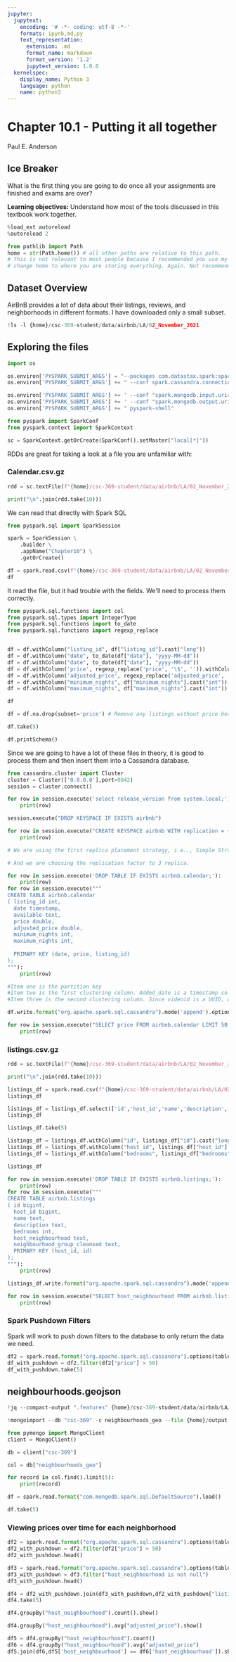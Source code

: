 ```yaml
---
jupyter:
  jupytext:
    encoding: '# -*- coding: utf-8 -*-'
    formats: ipynb,md,py
    text_representation:
      extension: .md
      format_name: markdown
      format_version: '1.2'
      jupytext_version: 1.8.0
  kernelspec:
    display_name: Python 3
    language: python
    name: python3
---
```


<!-- #region slideshow={"slide_type": "slide"} hideCode=false hidePrompt=false -->
# Chapter 10.1 - Putting it all together

Paul E. Anderson
<!-- #endregion -->

<!-- #region slideshow={"slide_type": "subslide"} -->
## Ice Breaker

What is the first thing you are going to do once all your assignments are finished and exams are over?
<!-- #endregion -->

<!-- #region slideshow={"slide_type": "subslide"} -->
**Learning objectives:** Understand how most of the tools discussed in this textbook work together.
<!-- #endregion -->

```python
%load_ext autoreload
%autoreload 2

from pathlib import Path
home = str(Path.home()) # all other paths are relative to this path. 
# This is not relevant to most people because I recommended you use my server, but
# change home to where you are storing everything. Again. Not recommended.
```

<!-- #region slideshow={"slide_type": "subslide"} -->
## Dataset Overview

AirBnB provides a lot of data about their listings, reviews, and neighborhoods in different formats. I have downloaded only a small subset.
<!-- #endregion -->

```python
!ls -l {home}/csc-369-student/data/airbnb/LA/02_November_2021
```

## Exploring the files

```python
import os

os.environ['PYSPARK_SUBMIT_ARGS'] = "--packages com.datastax.spark:spark-cassandra-connector_2.12:3.1.0,org.mongodb.spark:mongo-spark-connector_2.12:3.0.1"
os.environ['PYSPARK_SUBMIT_ARGS'] += " --conf spark.cassandra.connection.host=127.0.0.1"

os.environ['PYSPARK_SUBMIT_ARGS'] += ' --conf "spark.mongodb.input.uri=mongodb://127.0.0.1/csc-369.neighbourhoods_geo?readPreference=primaryPreferred"'
os.environ['PYSPARK_SUBMIT_ARGS'] += ' --conf "spark.mongodb.output.uri=mongodb://127.0.0.1/csc-369.neighbourhoods_geo"'
os.environ['PYSPARK_SUBMIT_ARGS'] += " pyspark-shell"

```

```python
from pyspark import SparkConf
from pyspark.context import SparkContext

sc = SparkContext.getOrCreate(SparkConf().setMaster("local[*]"))
```

RDDs are great for taking a look at a file you are unfamiliar with:


### Calendar.csv.gz

```python
rdd = sc.textFile(f"{home}/csc-369-student/data/airbnb/LA/02_November_2021/calendar.csv.gz")

print("\n".join(rdd.take(10)))
```

We can read that directly with Spark SQL

```python
from pyspark.sql import SparkSession

spark = SparkSession \
    .builder \
    .appName("Chapter10") \
    .getOrCreate()
```

```python
df = spark.read.csv(f"{home}/csc-369-student/data/airbnb/LA/02_November_2021/calendar.csv.gz",header=True) 
df
```

It read the file, but it had trouble with the fields. We'll need to process them correctly.

```python
from pyspark.sql.functions import col
from pyspark.sql.types import IntegerType
from pyspark.sql.functions import to_date
from pyspark.sql.functions import regexp_replace


df = df.withColumn("listing_id", df["listing_id"].cast("long"))
df = df.withColumn("date", to_date(df["date"], "yyyy-MM-dd"))
df = df.withColumn("date", to_date(df["date"], "yyyy-MM-dd"))
df = df.withColumn('price', regexp_replace('price', '\$', '')).withColumn('price',col('price').cast('double'))
df = df.withColumn('adjusted_price', regexp_replace('adjusted_price', '\$', '')).withColumn('adjusted_price',col('adjusted_price').cast('double'))
df = df.withColumn("minimum_nights", df["minimum_nights"].cast("int"))
df = df.withColumn("maximum_nights", df["maximum_nights"].cast("int"))

df
```

```python
df = df.na.drop(subset='price') # Remove any listings without price because we want to use it in a primary key later
```

```python
df.take(5)
```

```python
df.printSchema()
```

Since we are going to have a lot of these files in theory, it is good to process them and then insert them into a Cassandra database.

```python
from cassandra.cluster import Cluster
cluster = Cluster(['0.0.0.0'],port=9042)
session = cluster.connect()
```

```python
for row in session.execute('select release_version from system.local;'):
    print(row)
```

```python
session.execute("DROP KEYSPACE IF EXISTS airbnb")
```

```python
for row in session.execute("CREATE KEYSPACE airbnb WITH replication = {'class':'SimpleStrategy', 'replication_factor' : 1};"):
    print(row)

# We are using the first replica placement strategy, i.e.., Simple Strategy.

# And we are choosing the replication factor to 3 replica.
```

```python
for row in session.execute('DROP TABLE IF EXISTS airbnb.calendar;'):
    print(row)
for row in session.execute("""
CREATE TABLE airbnb.calendar 
( listing_id int, 
  date timestamp, 
  available text, 
  price double,
  adjusted_price double,
  minimum_nights int,
  maximum_nights int,
  
  PRIMARY KEY (date, price, listing_id)
);
"""):
    print(row)

#Item one is the partition key
#Item two is the first clustering column. Added_date is a timestamp so the sort order is chronological, ascending.
#Item three is the second clustering column. Since videoid is a UUID, we are including it so simply show that it is a part of a unique record.
```

```python
df.write.format("org.apache.spark.sql.cassandra").mode('append').options(table='calendar',keyspace='airbnb').save()
```

```python
for row in session.execute("SELECT price FROM airbnb.calendar LIMIT 50;"):
    print(row)
```

### listings.csv.gz

```python
rdd = sc.textFile(f"{home}/csc-369-student/data/airbnb/LA/02_November_2021/listings.csv.gz")

print("\n".join(rdd.take(10)))
```

```python
listings_df = spark.read.csv(f"{home}/csc-369-student/data/airbnb/LA/02_November_2021/listings.csv.gz",header=True,quote="\"",escape="\"",multiLine=True)
listings_df
```

```python
listings_df = listings_df.select(['id','host_id','name','description','bedrooms','host_neighbourhood','neighbourhood_group_cleansed'])
listings_df
```

```python
listings_df.take(5)
```

```python
listings_df = listings_df.withColumn("id", listings_df["id"].cast("long"))
listings_df = listings_df.withColumn("host_id", listings_df["host_id"].cast("long"))
listings_df = listings_df.withColumn("bedrooms", listings_df["bedrooms"].cast("int"))

listings_df
```

```python
for row in session.execute('DROP TABLE IF EXISTS airbnb.listings;'):
    print(row)
for row in session.execute("""
CREATE TABLE airbnb.listings 
( id bigint, 
  host_id bigint,
  name text,
  description text,
  bedrooms int,
  host_neighbourhood text,
  neighbourhood_group_cleansed text,
  PRIMARY KEY (host_id, id)
);
"""):
    print(row)
```

```python
listings_df.write.format("org.apache.spark.sql.cassandra").mode('append').options(table='listings',keyspace='airbnb').save()
```

```python
for row in session.execute("SELECT host_neighbourhood FROM airbnb.listings LIMIT 50;"):
    print(row)
```

### Spark Pushdown Filters

Spark will work to push down filters to the database to only return the data we need.

```python
df2 = spark.read.format("org.apache.spark.sql.cassandra").options(table='calendar',keyspace='airbnb').load()
df_with_pushdown = df2.filter(df2["price"] > 50)
df_with_pushdown.take(5)
```

## neighbourhoods.geojson

```python
!jq --compact-output ".features" {home}/csc-369-student/data/airbnb/LA/02_November_2021/neighbourhoods.geojson > {home}/output.geojson
```

```python
!mongoimport --db "csc-369" -c neighbourhoods_geo --file {home}/output.geojson --jsonArray
```

```python
from pymongo import MongoClient
client = MongoClient()

db = client["csc-369"]

col = db["neighbourhoods_geo"]
```

```python
for record in col.find().limit(5):
    print(record)
```

```python
df = spark.read.format("com.mongodb.spark.sql.DefaultSource").load()
```

```python
df.take(5)
```

### Viewing prices over time for each neighborhood

```python
df2 = spark.read.format("org.apache.spark.sql.cassandra").options(table='calendar',keyspace='airbnb').load()
df2_with_pushdown = df2.filter(df2["price"] > 50)
df2_with_pushdown.head()
```

```python
df3 = spark.read.format("org.apache.spark.sql.cassandra").options(table='listings',keyspace='airbnb').load()
df3_with_pushdown = df3.filter("host_neighbourhood is not null")
df3_with_pushdown.head()
```

```python
df4 = df2_with_pushdown.join(df3_with_pushdown,df2_with_pushdown["listing_id"] ==  df3_with_pushdown["id"],"inner")
df4.take(5)
```

```python
df4.groupBy("host_neighbourhood").count().show()
```

```python
df4.groupBy("host_neighbourhood").avg("adjusted_price").show()
```

```python
df5 = df4.groupBy("host_neighbourhood").count()
df6 = df4.groupBy("host_neighbourhood").avg("adjusted_price")
df5.join(df6,df5['host_neighbourhood'] == df6['host_neighbourhood']).show()
```

```python

```

```python

```
